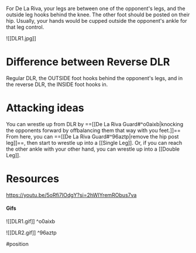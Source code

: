 For De La Riva, your legs are between one of the opponent's legs, and the outside leg hooks behind the knee. The other foot should be posted on their hip. Usually, your hands would be cupped outside the opponent's ankle for that leg control.

![[DLR1.jpg]]
# Difference between Reverse DLR

Regular DLR, the OUTSIDE foot hooks behind the opponent's legs, and in the reverse DLR, the INSIDE foot hooks in.

# Attacking ideas

You can wrestle up from DLR by ==[[De La Riva Guard#^o0aixb|knocking the opponents forward by offbalancing them that way with you feet.]]== From here, you can ==[[De La Riva Guard#^96aztp|remove the hip post leg]]==, then start to wrestle up into a [[Single Leg]]. Or, if you can reach the other ankle with your other hand, you can wrestle up into a [[Double Leg]].


# Resources

https://youtu.be/5oRfi7IOdgY?si=2hWIYremRObus7va

#### Gifs

![[DLR1.gif]] ^o0aixb

![[DLR2.gif]] ^96aztp

#position 